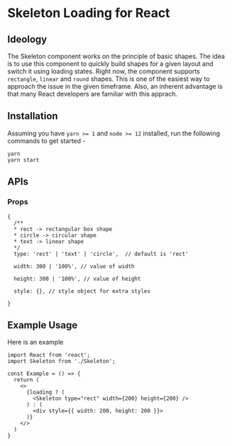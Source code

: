 # Skeleton Loading for React

## Ideology
The Skeleton component works on the principle of basic shapes. The idea is to use this component to quickly build shapes for a given layout and switch it using loading states. Right now, the component supports `rectangle`, `linear` and `round` shapes.
This is one of the easiest way to approach the issue in the given timeframe. Also, an inherent advantage is that many React developers are familiar with this apprach.

## Installation
Assuming you have `yarn >= 1` and `node >= 12` installed, run the following commands to get started -
```
yarn
yarn start
```

## APIs
### Props
```
{
  /**
  * rect -> rectangular box shape
  * circle -> circular shape
  * text -> linear shape
  */
  type: 'rect' | 'text' | 'circle',  // default is 'rect'

  width: 300 | '100%', // value of width

  height: 300 | '100%', // value of height

  style: {}, // style object for extra styles

}
```

## Example Usage
Here is an example
```
import React from 'react';
import Skeleton from './Skeleton';

const Example = () => {
  return (
    <>
      {loading ? (
        <Skeleton type="rect" width={200} height={200} />
      ) : (
        <div style={{ width: 200, height: 200 }}>
      )}
    </>
  )
}

```